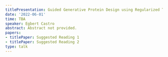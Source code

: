 ```yaml
---
titlePresentation: Guided Generative Protein Design using Regularized Transformers
date: '2022-06-01'
time: TBA
speaker: Egbert Castro
abstract: Abstract not provided.
papers:
- titlePaper: Suggested Reading 1
- titlePaper: Suggested Reading 2
type: talk
---
```

